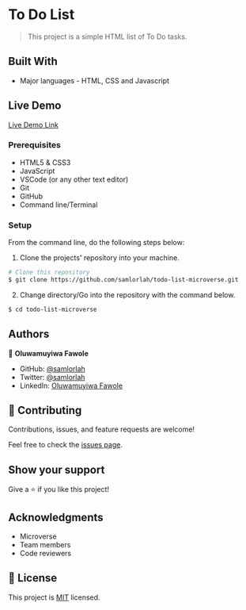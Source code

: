 # To Do List

> This project is a simple HTML list of To Do tasks.


## Built With

- Major languages - HTML, CSS and Javascript


## Live Demo

[Live Demo Link](https://samlorlah.github.io/todo-list-microverse/dist/)



### Prerequisites

- HTML5 & CSS3 
- JavaScript
- VSCode (or any other text editor)
- Git
- GitHub
- Command line/Terminal

### Setup

From the command line, do the following steps below:

1. Clone the projects' repository into your machine.

```bash
# Clone this repository
$ git clone https://github.com/samlorlah/todo-list-microverse.git

```
2. Change directory/Go into the repository with the command below.

```bash
$ cd todo-list-microverse

```

## Authors

👤 **Oluwamuyiwa Fawole**

- GitHub: [@samlorlah](https://github.com/samlorlah)
- Twitter: [@samlorlah](https://twitter.com/samlorlah)
- LinkedIn: [Oluwamuyiwa Fawole](https://www.linkedin.com/in/muyiwa-fawole/)

## 🤝 Contributing

Contributions, issues, and feature requests are welcome!

Feel free to check the [issues page](https://github.com/samlorlah/webpack/issues).

## Show your support

Give a ⭐️ if you like this project!

## Acknowledgments

 - Microverse
 - Team members
 - Code reviewers

## 📝 License

This project is [MIT](./MIT.md) licensed.